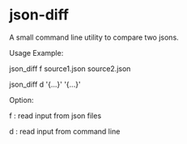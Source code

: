 # json-diff

A small command line utility to compare two jsons.

Usage Example:

json_diff f source1.json source2.json

json_diff d '{...}' '{...}'

Option:

f   :   read input from json files

d   :   read input from command line


